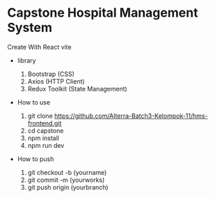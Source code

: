 # Capstone Hospital Management System

Create With React vite

- library
    1. Bootstrap (CSS)
    2. Axios (HTTP Client)
    3. Redux Toolkit (State Management)

- How to use
    1. git clone https://github.com/Alterra-Batch3-Kelompok-11/hms-frontend.git
    2. cd capstone
    3. npm install
    4. npm run dev

- How to push
    1. git checkout -b (yourname)
    2. git commit -m (yourworks)
    3. git push origin (yourbranch) 
